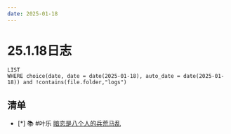 ```yaml
---
date: 2025-01-18
---
```


# 25.1.18日志

```dataview
LIST
WHERE choice(date, date = date(2025-01-18), auto_date = date(2025-01-18)) and !contains(file.folder,"logs")
```

## 清单

- [*] 📚 #叶乐 [暗恋是八个人的兵荒马乱](../QZ/暗恋是八个人的兵荒马乱.md)
